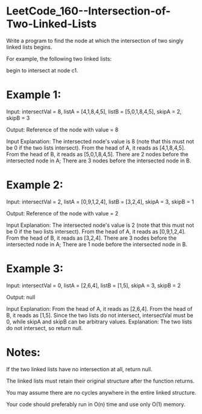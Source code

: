 # LeetCode_160--Intersection-of-Two-Linked-Lists

Write a program to find the node at which the intersection of two singly linked lists begins.

For example, the following two linked lists:


begin to intersect at node c1.

 

# Example 1:


Input: intersectVal = 8, listA = [4,1,8,4,5], listB = [5,0,1,8,4,5], skipA = 2, skipB = 3

Output: Reference of the node with value = 8

Input Explanation: The intersected node's value is 8 (note that this must not be 0 if the two lists intersect). From the head of A, it reads as [4,1,8,4,5]. From the head of B, it reads as [5,0,1,8,4,5]. There are 2 nodes before the intersected node in A; There are 3 nodes before the intersected node in B.
 

# Example 2:


Input: intersectVal = 2, listA = [0,9,1,2,4], listB = [3,2,4], skipA = 3, skipB = 1

Output: Reference of the node with value = 2

Input Explanation: The intersected node's value is 2 (note that this must not be 0 if the two lists intersect). From the head of A, it reads as [0,9,1,2,4]. From the head of B, it reads as [3,2,4]. There are 3 nodes before the intersected node in A; There are 1 node before the intersected node in B.
 

# Example 3:


Input: intersectVal = 0, listA = [2,6,4], listB = [1,5], skipA = 3, skipB = 2

Output: null

Input Explanation: From the head of A, it reads as [2,6,4]. From the head of B, it reads as [1,5]. Since the two lists do not intersect, intersectVal must be 0, while skipA and skipB can be arbitrary values.
Explanation: The two lists do not intersect, so return null.
 

# Notes:

If the two linked lists have no intersection at all, return null.

The linked lists must retain their original structure after the function returns.

You may assume there are no cycles anywhere in the entire linked structure.

Your code should preferably run in O(n) time and use only O(1) memory.
